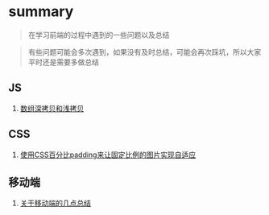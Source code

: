 # summary

>在学习前端的过程中遇到的一些问题以及总结

>有些问题可能会多次遇到，如果没有及时总结，可能会再次踩坑，所以大家平时还是需要多做总结

## JS
1. [数组深拷贝和浅拷贝](https://github.com/zhangxinmei/summary/issues/2)

## CSS
1. [使用CSS百分比padding来让固定比例的图片实现自适应](https://github.com/zhangxinmei/summary/issues/4)

## 移动端
1. [关于移动端的几点总结](https://github.com/zhangxinmei/summary/issues/3)
